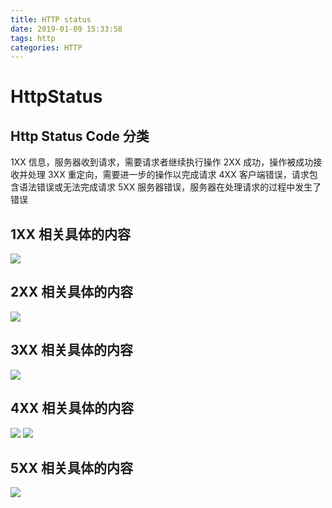 ```yaml
---
title: HTTP status
date: 2019-01-09 15:33:58
tags: http
categories: HTTP
---
```

# HttpStatus

## Http Status Code 分类

1XX 信息，服务器收到请求，需要请求者继续执行操作
2XX 成功，操作被成功接收并处理
3XX 重定向，需要进一步的操作以完成请求
4XX 客户端错误，请求包含语法错误或无法完成请求
5XX 服务器错误，服务器在处理请求的过程中发生了错误

## 1XX 相关具体的内容

<img src='https://github.com/kaisa911/Shrek/blob/master/HTTP/images/1xx.png?raw=true'>

## 2XX 相关具体的内容

<img src='https://github.com/kaisa911/Shrek/blob/master/HTTP/images/2xx.png?raw=true'>

## 3XX 相关具体的内容

<img src='https://github.com/kaisa911/Shrek/blob/master/HTTP/images/3xx.png?raw=true'>

## 4XX 相关具体的内容

<img src='https://github.com/kaisa911/Shrek/blob/master/HTTP/images/4xx-1.png?raw=true'>
<img src='https://github.com/kaisa911/Shrek/blob/master/HTTP/images/4xx-2.png?raw=true'>

## 5XX 相关具体的内容

<img src='https://github.com/kaisa911/Shrek/blob/master/HTTP/images/5xx.png?raw=true'>
